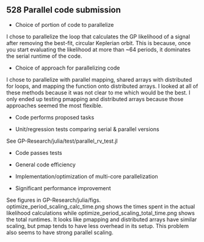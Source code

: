 ## 528 Parallel code submission

- Choice of portion of code to parallelize

I chose to parallelize the loop that calculates the GP likelihood of a signal after removing the best-fit, circular Keplerian orbit. This is because, once you start evaluating the likelihood at more than ~64 periods, it dominates the serial runtime of the code.

- Choice of approach for parallelizing code

I chose to parallelize with parallel mapping, shared arrays with distributed for loops, and mapping the function onto distributed arrays. I looked at all of these methods because it was not clear to me which would be the best. I only ended up testing pmapping and distributed arrays because those approaches seemed the most flexible.

- Code performs proposed tasks

- Unit/regression tests comparing serial & parallel versions

See GP-Research/julia/test/parallel_rv_test.jl

- Code passes tests

- General code efficiency

- Implementation/optimization of multi-core parallelization

- Significant performance improvement

See figures in GP-Research/julia/figs. optimize_period_scaling_calc_time.png shows the times spent in the actual likelihood calculations while optimize_period_scaling_total_time.png shows the total runtimes. It looks like pmapping and distributed arrays have similar scaling, but pmap tends to have less overhead in its setup. This problem also seems to have strong parallel scaling.
